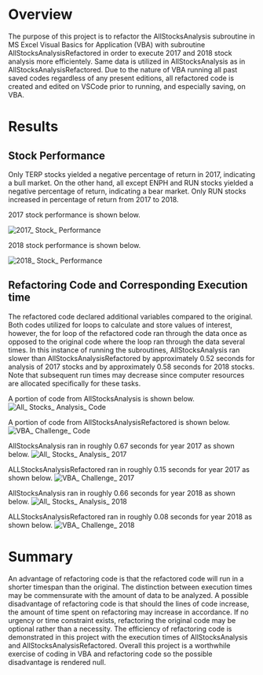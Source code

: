 <!-- Overview of Project: Explain the purpose of this analysis. -->
# Overview
The purpose of this project is to refactor the AllStocksAnalysis subroutine in MS Excel Visual Basics for Application (VBA) with subroutine AllStocksAnalysisRefactored in order to execute 2017 and 2018 stock analysis more efficientely. Same data is utilized in AllStocksAnalysis as in AllStocksAnalysisRefactored. Due to the nature of VBA running all past saved codes regardless of any present editions, all refactored code is created and edited on VSCode prior to running, and especially saving, on VBA.

<!-- Results: Using images and examples of your code, compare the stock performance between 2017 and 2018, as well as the execution times of the original script and the refactored script. -->
# Results
## Stock Performance
Only TERP stocks yielded a negative percentage of return in 2017, indicating a bull market. On the other hand, all except ENPH and RUN stocks yielded a negative percentage of return, indicating a bear market. Only RUN stocks increased in percentage of return from 2017 to 2018.

2017 stock performance is shown below.

![2017_ Stock_ Performance](https://user-images.githubusercontent.com/96349090/150025334-b6332c5a-0f30-4f11-a5bd-b4f9f5534868.png)

2018 stock performance is shown below.

![2018_ Stock_ Performance](https://user-images.githubusercontent.com/96349090/150025387-59f14853-4368-4442-9d46-912208c72651.png)

## Refactoring Code and Corresponding Execution time
The refactored code declared additional variables compared to the original. Both codes utilized for loops to calculate and store values of interest, however, the for loop of the refactored code ran through the data once as opposed to the original code where the loop ran through the data several times. In this instance of running the subroutines, AllStocksAnalysis ran slower than AllStocksAnalysisRefactored by approximately 0.52 seconds for analysis of 2017 stocks and by approximately 0.58 seconds for 2018 stocks. Note that subsequent run times may decrease since computer resources are allocated specifically for these tasks.

A portion of code from AllStocksAnalysis is shown below.
![All_ Stocks_ Analysis_ Code](https://user-images.githubusercontent.com/96349090/150013717-31477603-26b7-4496-9c32-d9ef025d0724.png)

A portion of code from AllStocksAnalysisRefactored is shown below.
![VBA_ Challenge_ Code](https://user-images.githubusercontent.com/96349090/150013743-3aa63526-8307-4826-a3fc-d6c2e0105bf1.png)

AllStocksAnalysis ran in roughly 0.67 seconds for year 2017 as shown below.
![All_ Stocks_ Analysis_ 2017](https://user-images.githubusercontent.com/96349090/150008544-5bd5003e-79fb-4053-b878-d9f0bec884fa.png)

ALLStocksAnalysisRefactored ran in roughly 0.15 seconds for year 2017 as shown below.
![VBA_ Challenge_ 2017](https://user-images.githubusercontent.com/96349090/150008664-deec51c7-99bc-41bf-a661-9a894094a8e8.png)

AllStocksAnalysis ran in roughly 0.66 seconds for year 2018 as shown below.
![All_ Stocks_ Analysis_ 2018](https://user-images.githubusercontent.com/96349090/150008593-9a181f7d-ea7f-4047-a5d4-22a2bb603db9.png)

ALLStocksAnalysisRefactored ran in roughly 0.08 seconds for year 2018 as shown below.
![VBA_ Challenge_ 2018](https://user-images.githubusercontent.com/96349090/150008678-8b77a0b9-9ea4-4da8-8022-313c7eb47791.png)

<!-- Summary: In a summary statement, address the following questions.
What are the advantages or disadvantages of refactoring code?
How do these pros and cons apply to refactoring the original VBA script? -->
# Summary
An advantage of refactoring code is that the refactored code will run in a shorter timespan than the original. The distinction between execution times may be commensurate with the amount of data to be analyzed. A possible disadvantage of refactoring code is that should the lines of code increase, the amount of time spent on refactoring may increase in accordance. If no urgency or time constraint exists, refactoring the original code may be optional rather than a necessity. The efficiency of refactoring code is demonstrated in this project with the execution times of AllStocksAnalysis and AllStocksAnalysisRefactored. Overall this project is a worthwhile exercise of coding in VBA and refactoring code so the possible disadvantage is rendered null.
